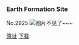 ### Earth Formation Site
No.2925
![图片不见了~~~](https://imgs.xkcd.com/comics/earth_formation_site.png)

[原址](https://xkcd.com//2925) [下载](https://imgs.xkcd.com/comics/earth_formation_site.png)

